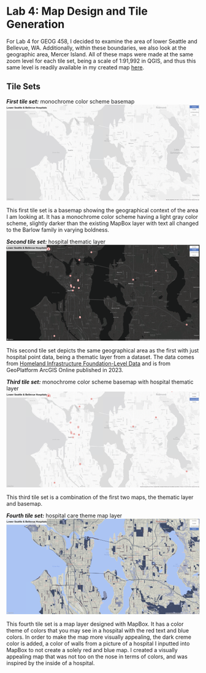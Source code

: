 # Lab 4: Map Design and Tile Generation

For Lab 4 for GEOG 458, I decided to examine the area of lower Seattle and Bellevue, WA. Additionally, within these boundaries, we also look at the geographic area, Mercer Island. All of these maps were made at the same zoom level for each tile set, being a scale of 1:91,992 in QGIS, and thus this same level is readily available in my created map [here](https://abich1.github.io/geog-458-lab-4/).

## Tile Sets

***First tile set:*** monochrome color scheme basemap
![Monochrome color scheme basemap](img/monobase.png)

This first tile set is a basemap showing the geographical context of the area I am looking at. It has a monochrome color scheme having a light gray color scheme, slightly darker than the existing MapBox layer with text all changed to the Barlow family in varying boldness.

***Second tile set:*** hospital thematic layer
![Hospital thematic layer](img/hospitals.png)

This second tile set depicts the same geographical area as the first with just hospital point data, being a thematic layer from a dataset. The data comes from [Homeland Infrastructure Foundation-Level Data](https://hifld-geoplatform.opendata.arcgis.com/datasets/geoplatform::hospitals/about) and is from GeoPlatform ArcGIS Online published in 2023.

***Third tile set:*** monochrome color scheme basemap with hospital thematic layer
![Monochrome color scheme basemap with hospital thematic layer](img/monobaseandhosp.png)

This third tile set is a combination of the first two maps, the thematic layer and basemap.

***Fourth tile set:*** hospital care theme map layer
![Hospital care theme map layer](img/hospcare.png)

This fourth tile set is a map layer designed with MapBox. It has a color theme of colors that you may see in a hospital with the red text and blue colors. In order to make the map more visually appealing, the dark creme color is added, a color of walls from a picture of a hospital I inputted into MapBox to not create a solely red and blue map. I created a visually appealing map that was not too on the nose in terms of colors, and was inspired by the inside of a hospital.